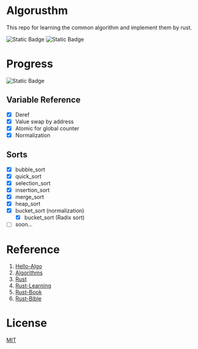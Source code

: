 # Algorusthm

This repo for learning the common algorithm and implement them by rust.

![Static Badge](https://img.shields.io/badge/Algorithm-%23006a4e?style=flat-square&logo=visual%20studio%20code&label=Rust&labelColor=%23a52a2a&link=https%3A%2F%2Fwww.hello-algo.com%2Fchapter_sorting%2F)
![Static Badge](https://img.shields.io/badge/Rust-brown?style=flat-square&logo=Rust)

# Progress

![Static Badge](https://img.shields.io/badge/Progress_%2540-blue?style=flat-square&logo=Progress)


## Variable Reference

- [x] Deref
- [x] Value swap by address
- [x] Atomic<Type> for global counter
- [x] Normalization

## Sorts

- [x] bubble_sort
- [x] quick_sort
- [x] selection_sort
- [x] insertion_sort
- [x] merge_sort
- [x] heap_sort
- [x] bucket_sort (normalization)
  - [x] bucket_sort (Radix sort)
- [ ] soon...

# Reference

1. [Hello-Algo](https://www.hello-algo.com/chapter_sorting/)
2. [Algorithms](https://algs4.cs.princeton.edu/home/)
3. [Rust](https://www.rust-lang.org/)
4. [Rust-Learning](https://github.com/ctjhoa/rust-learning)
5. [Rust-Book](https://doc.rust-lang.org/book/)
6. [Rust-Bible](https://course.rs/about-book.html)

# License

[MIT](LICENSE)
